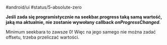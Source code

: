 #android/ui 
#status/5-absolute-zero

**Jeśli zada się programistycznie na seekbar.progress taką samą wartość, jaką ma aktualnie, nie zostanie wywołany callback _onProgressChanged_**.

Minimum seekbara to zawsze 0!
Więc na jego samego nie można zadać offsetu, trzeba przeliczać wartości.

